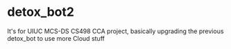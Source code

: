 # detox_bot2
It's for UIUC MCS-DS CS498 CCA project, basically upgrading the previous detox_bot to use more Cloud stuff
